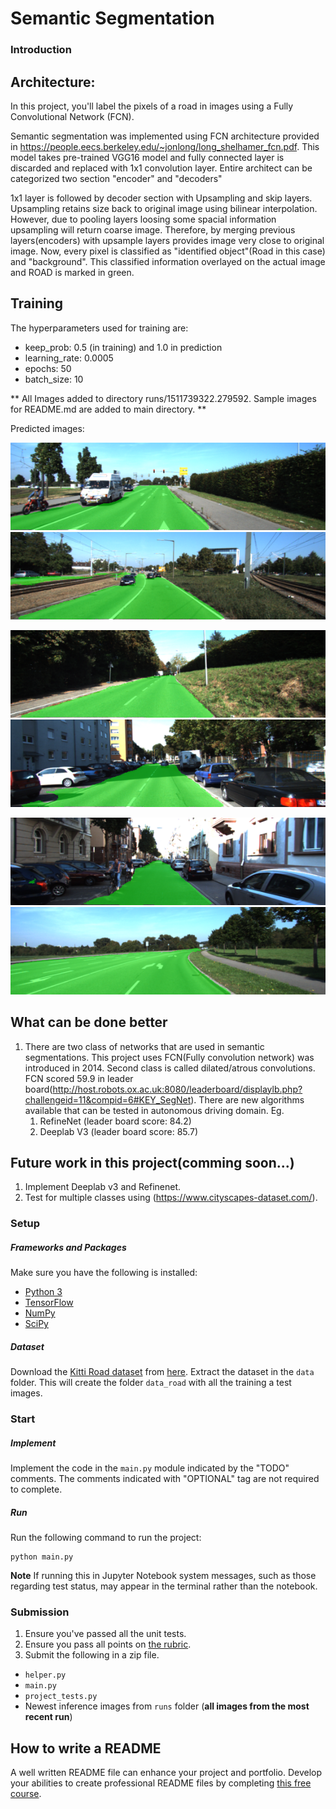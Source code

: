 # Semantic Segmentation
### Introduction

## Architecture: 

In this project, you'll label the pixels of a road in images using a Fully Convolutional Network (FCN).

Semantic segmentation was implemented using FCN architecture provided in https://people.eecs.berkeley.edu/~jonlong/long_shelhamer_fcn.pdf. This model takes pre-trained VGG16
model and fully connected layer is discarded and replaced with 1x1 convolution layer. Entire architect can be categorized two section "encoder" and "decoders"

1x1 layer is followed by decoder section with Upsampling and skip layers. Upsampling retains size back to original image using bilinear interpolation. However, due to pooling layers loosing some spacial information upsampling will return coarse image. Therefore, by merging previous layers(encoders) with upsample layers provides image very close to original image.
Now, every pixel is classified as "identified object"(Road in this case) and "background". This classified information overlayed on the actual image and ROAD is marked in green.


## Training

The hyperparameters used for training are:
* keep_prob: 0.5 (in training) and 1.0 in prediction
* learning_rate: 0.0005
* epochs: 50
* batch_size: 10

** All Images added to directory runs/1511739322.279592. Sample images for README.md are added to main directory. **




Predicted images:

[//]: # (Image References)

[image1]: ./umm_000041.png "image1"
[image2]: ./um_000005.png "image2"
[image3]: ./um_000018.png "image3"
[image4]: ./um_000063.png "image4"
[image5]: ./uu_000093.png "image5"
[image6]: ./umm_000046.png "image6"


![image1][image1]	![image2][image2]

![image3][image3]	![image4][image4]

![image5][image5]	![image6][image6]


## What can be done better

1. There are two class of networks that are used in semantic segmentations. This project uses FCN(Fully convolution network) was introduced in 2014. Second class is called dilated/atrous convolutions. 
   FCN scored 59.9 in leader board(http://host.robots.ox.ac.uk:8080/leaderboard/displaylb.php?challengeid=11&compid=6#KEY_SegNet). There are new algorithms available that can be tested in autonomous driving domain. Eg.
	1. RefineNet (leader board score: 84.2)
	2. Deeplab V3 (leader board score: 85.7)
	
## Future work in this project(comming soon...)

1. Implement Deeplab v3 and Refinenet.
2. Test for multiple classes using (https://www.cityscapes-dataset.com/).





### Setup
##### Frameworks and Packages
Make sure you have the following is installed:
 - [Python 3](https://www.python.org/)
 - [TensorFlow](https://www.tensorflow.org/)
 - [NumPy](http://www.numpy.org/)
 - [SciPy](https://www.scipy.org/)
##### Dataset
Download the [Kitti Road dataset](http://www.cvlibs.net/datasets/kitti/eval_road.php) from [here](http://www.cvlibs.net/download.php?file=data_road.zip).  Extract the dataset in the `data` folder.  This will create the folder `data_road` with all the training a test images.

### Start
##### Implement
Implement the code in the `main.py` module indicated by the "TODO" comments.
The comments indicated with "OPTIONAL" tag are not required to complete.
##### Run
Run the following command to run the project:
```
python main.py
```
**Note** If running this in Jupyter Notebook system messages, such as those regarding test status, may appear in the terminal rather than the notebook.

### Submission
1. Ensure you've passed all the unit tests.
2. Ensure you pass all points on [the rubric](https://review.udacity.com/#!/rubrics/989/view).
3. Submit the following in a zip file.
 - `helper.py`
 - `main.py`
 - `project_tests.py`
 - Newest inference images from `runs` folder  (**all images from the most recent run**)
 
 ## How to write a README
A well written README file can enhance your project and portfolio.  Develop your abilities to create professional README files by completing [this free course](https://www.udacity.com/course/writing-readmes--ud777).
